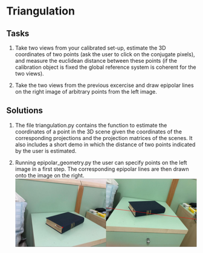 # Triangulation

## Tasks

1. Take two views from your calibrated set-up, estimate the 3D coordinates of two points (ask the user to click on the conjugate pixels), and measure the euclidean distance between these points (if the calibration object is fixed the global reference system is coherent for the two views).

2. Take the two views from the previous excercise and draw epipolar lines on the right image of arbitrary points from the left image.

## Solutions

1. The file triangulation.py contains the function to estimate the coordinates of a point in the 3D scene given the coordinates of the corresponding projections and the projection matrices of the scenes. It also includes a short demo in which the distance of two points indicated by the user is estimated.

2. Running epipolar_geometry.py the user can specify points on the left image in a first step. The corresponding epipolar lines are then drawn onto the image on the right.
![epipolar_line](https://github.com/kroppel/computer-vision-lab/blob/main/images/epipolar_line_README.PNG)
